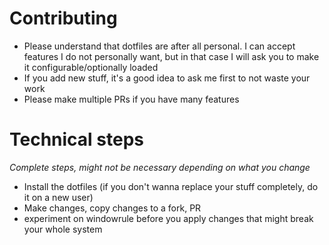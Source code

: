 # Contributing

- Please understand that dotfiles are after all personal. I can accept features I do not personally want, but in that case I will ask you to make it configurable/optionally loaded
- If you add new stuff, it's a good idea to ask me first to not waste your work
- Please make multiple PRs if you have many features

# Technical steps

_Complete steps, might not be necessary depending on what you change_

- Install the dotfiles (if you don't wanna replace your stuff completely, do it on a new user)
- Make changes, copy changes to a fork, PR
- experiment on windowrule before you apply changes that might break your whole system
